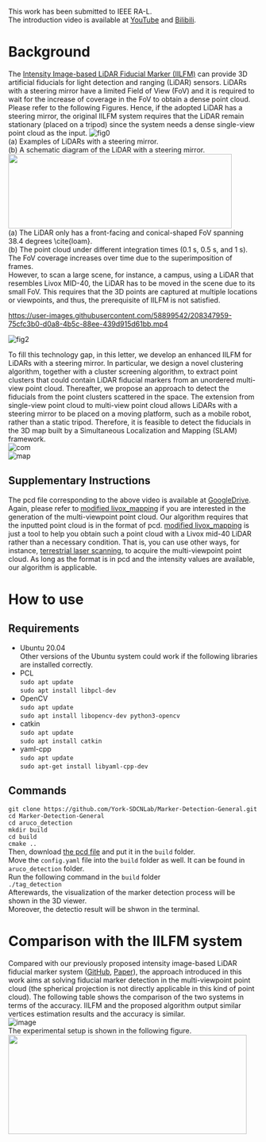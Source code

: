 This work has been submitted to IEEE RA-L. <br>
The introduction video is available at [YouTube](https://www.youtube.com/watch?v=K3Mgo319mas) and [Bilibili](https://www.bilibili.com/video/BV1TN4y157JG?spm_id_from=333.999.0.0&vd_source=6ecb163024bda9a121cdd47cd37f162b).
# Background

The [Intensity Image-based LiDAR Fiducial Marker (IILFM)](https://github.com/York-SDCNLab/IILFM) can provide 3D artificial fiducials for light detection and ranging (LiDAR) sensors. LiDARs with a steering mirror have a limited Field of View (FoV) and it is required to wait for the increase of coverage in the FoV to obtain a dense point cloud. Please refer to the following Figures. Hence, if the adopted LiDAR has a steering mirror, the original IILFM system requires that the LiDAR remain stationary (placed on a tripod) since the system needs a dense single-view point cloud as the input. 
![fig0](https://user-images.githubusercontent.com/58899542/208346898-9169304a-56b9-47cb-b0a1-036913315471.png)<br>
(a) Examples of LiDARs with a steering mirror. <br>
(b) A schematic diagram of the LiDAR with a steering mirror.<br>
<img width="450" height="150" src="https://user-images.githubusercontent.com/58899542/208347303-2e4904b5-90d4-4fb4-94f2-969c9e310645.png"/> <br>
(a) The LiDAR only has a front-facing and conical-shaped FoV spanning 38.4 degrees \cite{loam}. <br>
(b) The point cloud under different integration times (0.1 s, 0.5 s, and 1 s). The FoV coverage increases over time due to the superimposition of frames.<br>
However, to scan a large scene, for instance, a campus, using a LiDAR that resembles Livox MID-40, the LiDAR has to be moved in the scene due to its small FoV. This requires that the 3D points are captured at multiple locations or viewpoints, and thus, the prerequisite of IILFM is not satisfied. 


https://user-images.githubusercontent.com/58899542/208347959-75cfc3b0-d0a8-4b5c-88ee-439d915d61bb.mp4

![fig2](https://user-images.githubusercontent.com/58899542/208348146-82e93a1e-757a-4ea0-962f-7ffd3358bc39.png)



To fill this technology gap, in this letter, we develop an enhanced IILFM for LiDARs with a steering mirror. In particular, we design a novel clustering algorithm, together with a cluster screening algorithm, to extract point clusters that could contain LiDAR fiducial markers from an unordered multi-view point cloud. Thereafter, we propose an approach to detect the fiducials from the point clusters scattered in the space. The extension from single-view point cloud to multi-view point cloud allows LiDARs with a steering mirror to be placed on a moving platform, such as a mobile robot, rather than a static tripod. Therefore, it is feasible to detect the fiducials in the 3D map built by a Simultaneous Localization and Mapping (SLAM) framework. <br>
![com](https://user-images.githubusercontent.com/58899542/208348280-e44dbb14-8fab-4982-86f7-274c55720604.png)<br>
![map](https://user-images.githubusercontent.com/58899542/208348093-d83933a1-097c-4a9b-ae4f-bea9daf40377.png)<br>
## Supplementary Instructions
The pcd file corresponding to the above video is available at [GoogleDrive](https://drive.google.com/file/d/1Ky2VkhjBpM8Guu6jKD_OapUoRiTiqcfk/view?usp=sharing). Again, please refer to [modified livox_mapping](https://github.com/York-SDCNLab/Modified_livox_mapping) if you are interested in the generation of the multi-viewpoint point cloud. Our algorithm requires that the inputted point cloud is in the format of pcd. [modified livox_mapping](https://github.com/York-SDCNLab/Modified_livox_mapping) is just a tool to help you obtain such a point cloud with a Livox mid-40 LiDAR rather than a necessary condition. That is, you can use other ways, for instance, [terrestrial laser scanning](https://www.youtube.com/watch?v=4-Cxoyb9N_c&t=291s), to acquire the multi-viewpoint point cloud. As long as the format is in pcd and the intensity values are available, our algorithm is applicable.

# How to use
## Requirements
* Ubuntu 20.04 <br>
Other versions of the Ubuntu system could work if the following libraries are installed correctly.<br>
* PCL <br>
``sudo apt update``<br>
``sudo apt install libpcl-dev``<br>
* OpenCV <br>
``sudo apt update``<br>
``sudo apt install libopencv-dev python3-opencv``<br>
* catkin<br>
``sudo apt update``<br>
``sudo apt install catkin``<br>
* yaml-cpp <br>
``sudo apt update``<br>
``sudo apt-get install libyaml-cpp-dev``<br>

## Commands
```git clone https://github.com/York-SDCNLab/Marker-Detection-General.git```<br>
```cd Marker-Detection-General```<br>
```cd aruco_detection```<br>
```mkdir build```<br>
```cd build```<br>
```cmake ..```<br>
Then, download [the pcd file](https://drive.google.com/file/d/1Ky2VkhjBpM8Guu6jKD_OapUoRiTiqcfk/view?usp=sharing) and put it in the ```build``` folder. <br>
Move the ```config.yaml``` file into the ```build``` folder as well. It can be found in ```aruco_detection``` folder.<br>
Run the following command in the ```build``` folder<br>
```./tag_detection```<br>
Afterewards, the visualization of the marker detection process will be shown in the 3D viewer.<br>
Moreover, the detectio result will be shwon in the terminal.<br>

# Comparison with the IILFM system
Compared with our previously proposed intensity image-based LiDAR fiducial marker system ([GitHub](https://github.com/York-SDCNLab/IILFM), [Paper](https://ieeexplore.ieee.org/document/9774900)), the approach introduced in this work aims at solving fiducial marker detection in the multi-viewpoint point cloud (the spherical projection is not directly applicable in this kind of point cloud). The following table shows the comparison of the two systems in terms of the accuracy.  IILFM and the proposed algorithm output similar vertices estimation results and the accuracy is similar. <br>
![image](https://user-images.githubusercontent.com/58899542/183443852-db987b38-0a52-4842-a975-327ada1180d3.png) <br>
The experimental setup is shown in the following figure.<br>
<img width="480" height="200" src="https://user-images.githubusercontent.com/58899542/183447235-86c7a9e5-916e-483a-a81f-ddf44b4070e4.png"/> <br>







